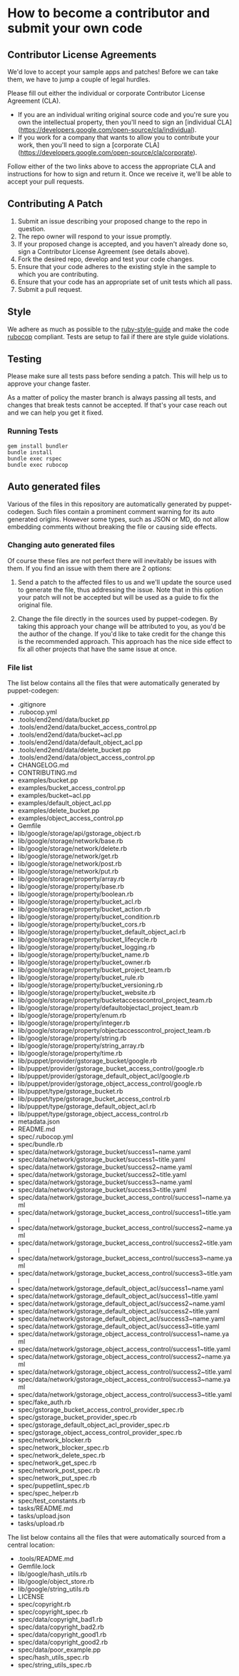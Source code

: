 # How to become a contributor and submit your own code

## Contributor License Agreements

We'd love to accept your sample apps and patches! Before we can take them, we
have to jump a couple of legal hurdles.

Please fill out either the individual or corporate Contributor License
Agreement (CLA).

  * If you are an individual writing original source code and you're sure you
    own the intellectual property, then you'll need to sign an [individual CLA]
    (https://developers.google.com/open-source/cla/individual).
  * If you work for a company that wants to allow you to contribute your work,
    then you'll need to sign a [corporate CLA]
    (https://developers.google.com/open-source/cla/corporate).

Follow either of the two links above to access the appropriate CLA and
instructions for how to sign and return it. Once we receive it, we'll
be able to accept your pull requests.

## Contributing A Patch

1. Submit an issue describing your proposed change to the repo in question.
1. The repo owner will respond to your issue promptly.
1. If your proposed change is accepted, and you haven't already done so, sign a
   Contributor License Agreement (see details above).
1. Fork the desired repo, develop and test your code changes.
1. Ensure that your code adheres to the existing style in the sample to which
   you are contributing.
1. Ensure that your code has an appropriate set of unit tests which all pass.
1. Submit a pull request.

## Style

We adhere as much as possible to the [ruby-style-guide][] and make the code
[rubocop][] compliant. Tests are setup to fail if there are style guide
violations.

## Testing

Please make sure all tests pass before sending a patch. This will help us to
approve your change faster.

As a matter of policy the master branch is always passing all tests, and changes
that break tests cannot be accepted. If that's your case reach out and we can
help you get it fixed.

### Running Tests

```
gem install bundler
bundle install
bundle exec rspec
bundle exec rubocop
```

## Auto generated files

Various of the files in this repository are automatically generated by
puppet-codegen. Such files contain a prominent comment warning for its
auto generated origins. However some types, such as JSON or MD, do not allow
embedding comments without breaking the file or causing side effects.

### Changing auto generated files

Of course these files are not perfect there will inevitably be issues with them.
If you find an issue with them there are 2 options:

1. Send a patch to the affected files to us and we'll update the source used to
   generate the file, thus addressing the issue. Note that in this option your
   patch will not be accepted but will be used as a guide to fix the original
   file.

2. Change the file directly in the sources used by puppet-codegen. By taking
   this approach your change will be attributed to you, as you'd be the author
   of the change. If you'd like to take credit for the change this is the
   recommended approach. This approach has the nice side effect to fix all other
   projects that have the same issue at once.

### File list

The list below contains all the files that were automatically generated by
puppet-codegen:

  * .gitignore
  * .rubocop.yml
  * .tools/end2end/data/bucket.pp
  * .tools/end2end/data/bucket_access_control.pp
  * .tools/end2end/data/bucket~acl.pp
  * .tools/end2end/data/default_object_acl.pp
  * .tools/end2end/data/delete_bucket.pp
  * .tools/end2end/data/object_access_control.pp
  * CHANGELOG.md
  * CONTRIBUTING.md
  * examples/bucket.pp
  * examples/bucket_access_control.pp
  * examples/bucket~acl.pp
  * examples/default_object_acl.pp
  * examples/delete_bucket.pp
  * examples/object_access_control.pp
  * Gemfile
  * lib/google/storage/api/gstorage_object.rb
  * lib/google/storage/network/base.rb
  * lib/google/storage/network/delete.rb
  * lib/google/storage/network/get.rb
  * lib/google/storage/network/post.rb
  * lib/google/storage/network/put.rb
  * lib/google/storage/property/array.rb
  * lib/google/storage/property/base.rb
  * lib/google/storage/property/boolean.rb
  * lib/google/storage/property/bucket_acl.rb
  * lib/google/storage/property/bucket_action.rb
  * lib/google/storage/property/bucket_condition.rb
  * lib/google/storage/property/bucket_cors.rb
  * lib/google/storage/property/bucket_default_object_acl.rb
  * lib/google/storage/property/bucket_lifecycle.rb
  * lib/google/storage/property/bucket_logging.rb
  * lib/google/storage/property/bucket_name.rb
  * lib/google/storage/property/bucket_owner.rb
  * lib/google/storage/property/bucket_project_team.rb
  * lib/google/storage/property/bucket_rule.rb
  * lib/google/storage/property/bucket_versioning.rb
  * lib/google/storage/property/bucket_website.rb
  * lib/google/storage/property/bucketaccesscontrol_project_team.rb
  * lib/google/storage/property/defaultobjectacl_project_team.rb
  * lib/google/storage/property/enum.rb
  * lib/google/storage/property/integer.rb
  * lib/google/storage/property/objectaccesscontrol_project_team.rb
  * lib/google/storage/property/string.rb
  * lib/google/storage/property/string_array.rb
  * lib/google/storage/property/time.rb
  * lib/puppet/provider/gstorage_bucket/google.rb
  * lib/puppet/provider/gstorage_bucket_access_control/google.rb
  * lib/puppet/provider/gstorage_default_object_acl/google.rb
  * lib/puppet/provider/gstorage_object_access_control/google.rb
  * lib/puppet/type/gstorage_bucket.rb
  * lib/puppet/type/gstorage_bucket_access_control.rb
  * lib/puppet/type/gstorage_default_object_acl.rb
  * lib/puppet/type/gstorage_object_access_control.rb
  * metadata.json
  * README.md
  * spec/.rubocop.yml
  * spec/bundle.rb
  * spec/data/network/gstorage_bucket/success1~name.yaml
  * spec/data/network/gstorage_bucket/success1~title.yaml
  * spec/data/network/gstorage_bucket/success2~name.yaml
  * spec/data/network/gstorage_bucket/success2~title.yaml
  * spec/data/network/gstorage_bucket/success3~name.yaml
  * spec/data/network/gstorage_bucket/success3~title.yaml
  * spec/data/network/gstorage_bucket_access_control/success1~name.yaml
  * spec/data/network/gstorage_bucket_access_control/success1~title.yaml
  * spec/data/network/gstorage_bucket_access_control/success2~name.yaml
  * spec/data/network/gstorage_bucket_access_control/success2~title.yaml
  * spec/data/network/gstorage_bucket_access_control/success3~name.yaml
  * spec/data/network/gstorage_bucket_access_control/success3~title.yaml
  * spec/data/network/gstorage_default_object_acl/success1~name.yaml
  * spec/data/network/gstorage_default_object_acl/success1~title.yaml
  * spec/data/network/gstorage_default_object_acl/success2~name.yaml
  * spec/data/network/gstorage_default_object_acl/success2~title.yaml
  * spec/data/network/gstorage_default_object_acl/success3~name.yaml
  * spec/data/network/gstorage_default_object_acl/success3~title.yaml
  * spec/data/network/gstorage_object_access_control/success1~name.yaml
  * spec/data/network/gstorage_object_access_control/success1~title.yaml
  * spec/data/network/gstorage_object_access_control/success2~name.yaml
  * spec/data/network/gstorage_object_access_control/success2~title.yaml
  * spec/data/network/gstorage_object_access_control/success3~name.yaml
  * spec/data/network/gstorage_object_access_control/success3~title.yaml
  * spec/fake_auth.rb
  * spec/gstorage_bucket_access_control_provider_spec.rb
  * spec/gstorage_bucket_provider_spec.rb
  * spec/gstorage_default_object_acl_provider_spec.rb
  * spec/gstorage_object_access_control_provider_spec.rb
  * spec/network_blocker.rb
  * spec/network_blocker_spec.rb
  * spec/network_delete_spec.rb
  * spec/network_get_spec.rb
  * spec/network_post_spec.rb
  * spec/network_put_spec.rb
  * spec/puppetlint_spec.rb
  * spec/spec_helper.rb
  * spec/test_constants.rb
  * tasks/README.md
  * tasks/upload.json
  * tasks/upload.rb

The list below contains all the files that were automatically sourced from a
central location:

  * .tools/README.md
  * Gemfile.lock
  * lib/google/hash_utils.rb
  * lib/google/object_store.rb
  * lib/google/string_utils.rb
  * LICENSE
  * spec/copyright.rb
  * spec/copyright_spec.rb
  * spec/data/copyright_bad1.rb
  * spec/data/copyright_bad2.rb
  * spec/data/copyright_good1.rb
  * spec/data/copyright_good2.rb
  * spec/data/poor_example.pp
  * spec/hash_utils_spec.rb
  * spec/string_utils_spec.rb

[ruby-style-guide]: https://github.com/bbatsov/ruby-style-guide
[rubocop]: https://rubocop.readthedocs.io/en/latest/
